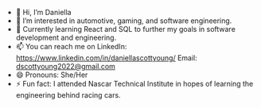 - 👋 Hi, I’m Daniella 
- 👀 I’m interested in automotive, gaming, and software engineering. 
- 🌱 Currently learning React and SQL to further my goals in software development and engineering. 
- 📫 You can reach me on
   LinkedIn: https://www.linkedin.com/in/daniellascottyoung/
   Email: dscottyoung2022@gmail.com 
- 😄 Pronouns: She/Her
- ⚡ Fun fact: I attended Nascar Technical Institute in hopes of learning the engineering behind racing cars. 

<!---
dscottyoung2022/dscottyoung2022 is a ✨ special ✨ repository because its `README.md` (this file) appears on your GitHub profile.
You can click the Preview link to take a look at your changes.
--->
